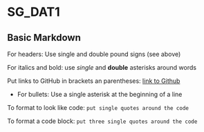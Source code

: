 # SG_DAT1

## Basic Markdown

For headers: Use single and double pound signs (see above)

For italics and bold: use *single* and **double** asterisks around words 

Put links to GitHub in brackets an parentheses: [link to Github](https://github.com/jarczyka/SG_DAT1/edit/master/README.md) 

* For bullets: Use a single asterisk at the beginning of a line 

To format to look like code: `put single quotes around the code`

To format a code block: ```put three single quotes around the code```
